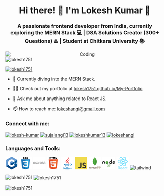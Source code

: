 <h1 align="center">Hi there! 👋 I'm Lokesh Kumar 🚀</h1>
<h3 align="center">A passionate frontend developer from India, currently exploring the MERN Stack 💻 | DSA Solutions Creator (300+ Questions) ♨️ | Student at Chitkara University 📚</h3>
<div align="center">
  <img align="right" alt="Coding" width="800" src="https://cdn.dribbble.com/users/1162077/screenshots/3848914/programmer.gif">
</div>


<p align="left"> <img src="https://komarev.com/ghpvc/?username=lokesh1751&label=Profile%20views&color=0e75b6&style=flat" alt="lokesh1751" /> </p>

<p align="left"> <a href="https://github.com/ryo-ma/github-profile-trophy"><img src="https://github-profile-trophy.vercel.app/?username=lokesh1751" alt="lokesh1751" /></a> </p>

- 🌱 Currently diving into the MERN Stack.

- 👨‍💻 Check out my portfolio at [lokesh1751.github.io/My-Portfolio](https://lokesh1751.github.io/My-Portfolio/)

- 💬 Ask me about anything related to React JS.

- 📫 How to reach me: [lokeshangi@gmail.com](mailto:lokeshangi@gmail.com)

<h3 align="left">Connect with me:</h3>
<p align="left">
  <a href="https://linkedin.com/in/lokesh-kumar" target="_blank"><img align="center" src="https://raw.githubusercontent.com/rahuldkjain/github-profile-readme-generator/master/src/images/icons/Social/linked-in-alt.svg" alt="lokesh-kumar" height="30" width="40" /></a>
  <a href="https://instagram.com/sujalangi13" target="_blank"><img align="center" src="https://raw.githubusercontent.com/rahuldkjain/github-profile-readme-generator/master/src/images/icons/Social/instagram.svg" alt="sujalangi13" height="30" width="40" /></a>
  <a href="https://www.leetcode.com/lokeshkumar13" target="_blank"><img align="center" src="https://raw.githubusercontent.com/rahuldkjain/github-profile-readme-generator/master/src/images/icons/Social/leet-code.svg" alt="lokeshkumar13" height="30" width="40" /></a>
  <a href="https://auth.geeksforgeeks.org/user/lokeshangi" target="_blank"><img align="center" src="https://raw.githubusercontent.com/rahuldkjain/github-profile-readme-generator/master/src/images/icons/Social/geeks-for-geeks.svg" alt="lokeshangi" height="30" width="40" /></a>
</p>

<h3 align="left">Languages and Tools:</h3>
<p align="left">
  <img src="https://raw.githubusercontent.com/devicons/devicon/master/icons/cplusplus/cplusplus-original.svg" alt="cplusplus" width="40" height="40"/> 
  <img src="https://raw.githubusercontent.com/devicons/devicon/master/icons/css3/css3-original-wordmark.svg" alt="css3" width="40" height="40"/> 
  <img src="https://raw.githubusercontent.com/devicons/devicon/master/icons/express/express-original-wordmark.svg" alt="express" width="40" height="40"/> 
  <img src="https://raw.githubusercontent.com/devicons/devicon/master/icons/html5/html5-original-wordmark.svg" alt="html5" width="40" height="40"/> 
  <img src="https://raw.githubusercontent.com/devicons/devicon/master/icons/java/java-original.svg" alt="java" width="40" height="40"/> 
  <img src="https://raw.githubusercontent.com/devicons/devicon/master/icons/javascript/javascript-original.svg" alt="javascript" width="40" height="40"/> 
  <img src="https://raw.githubusercontent.com/devicons/devicon/master/icons/mongodb/mongodb-original-wordmark.svg" alt="mongodb" width="40" height="40"/> 
  <img src="https://raw.githubusercontent.com/devicons/devicon/master/icons/nodejs/nodejs-original-wordmark.svg" alt="nodejs" width="40" height="40"/> 
  <img src="https://raw.githubusercontent.com/devicons/devicon/master/icons/react/react-original-wordmark.svg" alt="react" width="40" height="40"/> 
  <img src="https://www.vectorlogo.zone/logos/tailwindcss/tailwindcss-icon.svg" alt="tailwind" width="40" height="40"/> 
</p>

<p align="left"><img align="left" src="https://github-readme-stats.vercel.app/api/top-langs?username=lokesh1751&show_icons=true&locale=en&layout=compact" alt="lokesh1751" /></p>

<p>&nbsp;<img align="center" src="https://github-readme-stats.vercel.app/api?username=lokesh1751&show_icons=true&locale=en" alt="lokesh1751" /></p>

<p><img align="center" src="https://github-readme-streak-stats.herokuapp.com/?user=lokesh1751&" alt="lokesh1751" /></p>
